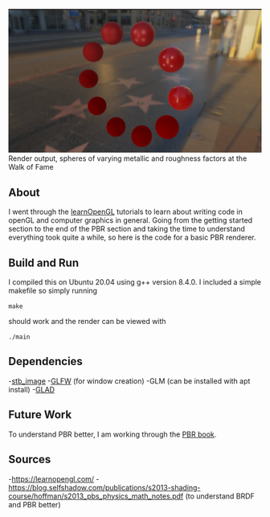 ![](gltest.png) Render output, spheres of varying metallic and roughness factors at the Walk of Fame
## About

I went through the [learnOpenGL](https://learnopengl.com/) tutorials to learn about writing code in openGL and computer graphics in general. Going from the getting started section to the end of the PBR section and taking the time to understand everything took quite a while, so here is the code for a basic PBR renderer.

## Build and Run
I compiled this on Ubuntu 20.04 using g++ version 8.4.0. I included a simple makefile so simply running
```console
make
```
should work and the render can be viewed with
```console
./main
```
## Dependencies
-[stb_image](https://github.com/nothings/stb)
-[GLFW](https://www.glfw.org/) (for window creation)
-GLM (can be installed with apt install)
-[GLAD](https://github.com/Dav1dde/glad)

## Future Work

To understand PBR better, I am working through the [PBR book](https://pbrt.org/).

## Sources

-https://learnopengl.com/
-https://blog.selfshadow.com/publications/s2013-shading-course/hoffman/s2013_pbs_physics_math_notes.pdf (to understand BRDF and PBR better)
